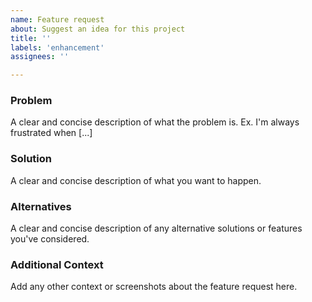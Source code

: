 ```yaml
---
name: Feature request
about: Suggest an idea for this project
title: ''
labels: 'enhancement'
assignees: ''

---
```


### Problem
A clear and concise description of what the problem is. Ex. I'm always frustrated when [...]

### Solution
A clear and concise description of what you want to happen.

### Alternatives
A clear and concise description of any alternative solutions or features you've considered.

### Additional Context
Add any other context or screenshots about the feature request here.
